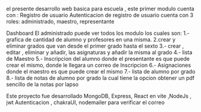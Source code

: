 el presente desarrollo web basica para escuela , este primer modulo cuenta con :
Registro de usuario
Autenticacion de registro de usuario
cuenta con 3 roles: 
administrado, maestro, representante


Dashboard
El administrado  puede ver todos los modulo los cuales son:
1.- grafica de cantidad de alumno y profesores en una misma.
2.crear y eliminar grados que van desde el primer grado hasta el sexto
3.- crear , editar , eliminar  y añadir, las asignaturas y añadir la misma al grado
4.- lista de Maestro 
5.- Inscripcion del alumno donde el presentante es que puede crear el mismo, donde le llegara un correo de Inscripcion
6.- Asignaciones donde el maestro es que puede crear el mismo
7.- lista de alumno por grado
8.- lista de notas de alumno por grado la cual tiene la opcion obtener un pdf sencillo de la notas por lapso


Este proyecto fue desarrollado 
MongoDB, Express, React en  vite ,NodeJs , jwt Autenticacion , chakraUI,  nodemailer para verificar el correo
